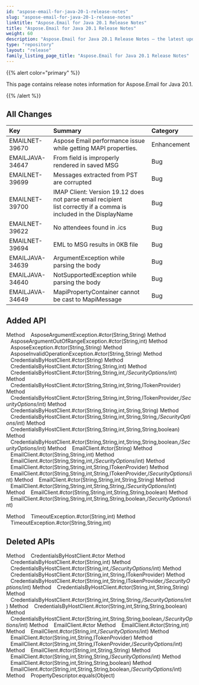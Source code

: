 ```yaml
---
id: "aspose-email-for-java-20-1-release-notes"
slug: "aspose-email-for-java-20-1-release-notes"
linktitle: "Aspose.Email for Java 20.1 Release Notes"
title: "Aspose.Email for Java 20.1 Release Notes"
weight: 60
description: "Aspose.Email for Java 20.1 Release Notes – the latest updates and fixes."
type: "repository"
layout: "release"
family_listing_page_title: "Aspose.Email for Java 20.1 Release Notes"
---
```


{{% alert color="primary" %}} 

This page contains release notes information for Aspose.Email for Java 20.1.

{{% /alert %}} 
## **All Changes**


|**Key**|**Summary**|**Category**|
| :- | :- | :- |
|EMAILNET-39670|Aspose Email performance issue while getting MAPI properties.|Enhancement|
|EMAILJAVA-34647|From field is improperly rendered in saved MSG|Bug|
|EMAILNET-39699|Messages extracted from PST are corrupted|Bug|
|EMAILNET-39700|IMAP Client: Version 19.12 does not parse email recipient list correctly if a comma is included in the DisplayName|Bug|
|EMAILNET-39622|No attendees found in .ics|Bug|
|EMAILNET-39694|EML to MSG results in 0KB file|Bug|
|EMAILJAVA-34639|ArgumentException while parsing the body|Bug|
|EMAILJAVA-34640|NotSupportedException while parsing the body|Bug|
|EMAILJAVA-34649|MapiPropertyContainer cannot be cast to MapiMessage|Bug|

## **Added API**
Method    AsposeArgumentException.#ctor(String,String)
Method    AsposeArgumentOutOfRangeException.#ctor(String,int)
Method    AsposeException.#ctor(String,String)
Method    AsposeInvalidOperationException.#ctor(String,String)
Method    CredentialsByHostClient.#ctor(String)
Method    CredentialsByHostClient.#ctor(String,String,int)
Method    CredentialsByHostClient.#ctor(String,String,int,/*SecurityOptions*/int)
Method    CredentialsByHostClient.#ctor(String,String,int,String,ITokenProvider)
Method    CredentialsByHostClient.#ctor(String,String,int,String,ITokenProvider,/*SecurityOptions*/int)
Method    CredentialsByHostClient.#ctor(String,String,int,String,String)
Method    CredentialsByHostClient.#ctor(String,String,int,String,String,/*SecurityOptions*/int)
Method    CredentialsByHostClient.#ctor(String,String,int,String,String,boolean)
Method    CredentialsByHostClient.#ctor(String,String,int,String,String,boolean,/*SecurityOptions*/int)
Method    EmailClient.#ctor(String)
Method    EmailClient.#ctor(String,String,int)
Method    EmailClient.#ctor(String,String,int,/*SecurityOptions*/int)
Method    EmailClient.#ctor(String,String,int,String,ITokenProvider)
Method    EmailClient.#ctor(String,String,int,String,ITokenProvider,/*SecurityOptions*/int)
Method    EmailClient.#ctor(String,String,int,String,String)
Method    EmailClient.#ctor(String,String,int,String,String,/*SecurityOptions*/int)
Method    EmailClient.#ctor(String,String,int,String,String,boolean)
Method    EmailClient.#ctor(String,String,int,String,String,boolean,/*SecurityOptions*/int)

Method    TimeoutException.#ctor(String,int)
Method    TimeoutException.#ctor(String,String,int)
## **Deleted APIs**
Method    CredentialsByHostClient.#ctor
Method    CredentialsByHostClient.#ctor(String,int)
Method    CredentialsByHostClient.#ctor(String,int,/*SecurityOptions*/int)
Method    CredentialsByHostClient.#ctor(String,int,String,ITokenProvider)
Method    CredentialsByHostClient.#ctor(String,int,String,ITokenProvider,/*SecurityOptions*/int)
Method    CredentialsByHostClient.#ctor(String,int,String,String)
Method    CredentialsByHostClient.#ctor(String,int,String,String,/*SecurityOptions*/int)
Method    CredentialsByHostClient.#ctor(String,int,String,String,boolean)
Method    CredentialsByHostClient.#ctor(String,int,String,String,boolean,/*SecurityOptions*/int)
Method    EmailClient.#ctor
Method    EmailClient.#ctor(String,int)
Method    EmailClient.#ctor(String,int,/*SecurityOptions*/int)
Method    EmailClient.#ctor(String,int,String,ITokenProvider)
Method    EmailClient.#ctor(String,int,String,ITokenProvider,/*SecurityOptions*/int)
Method    EmailClient.#ctor(String,int,String,String)
Method    EmailClient.#ctor(String,int,String,String,/*SecurityOptions*/int)
Method    EmailClient.#ctor(String,int,String,String,boolean)
Method    EmailClient.#ctor(String,int,String,String,boolean,/*SecurityOptions*/int)
Method    PropertyDescriptor.equals(Object)
